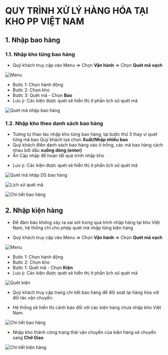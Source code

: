 # QUY TRÌNH XỬ LÝ HÀNG HÓA TẠI KHO PP VIỆT NAM

## 1. Nhập bao hàng

### 1.1. Nhập kho từng bao hàng

- Quý khách truy cập vào Menu => Chọn **Vận hành** => Chọn **Quét mã vạch**

![Menu](https://user-images.githubusercontent.com/73226975/162609818-959d8f27-202a-4a84-bffa-7d386d55a8be.png)

* Bước 1: Chọn hành động
* Bước 2: Chọn kho
* Bước 3: Quét mã - Chọn **Bao**
* Lưu ý: Các kiện được quét sẽ hiển thị ở phần lịch sử quét mã

![Quét mã nhập bao hàng](https://user-images.githubusercontent.com/73226975/162733624-2e586c28-8357-4735-b192-e517745e2553.png)

### 1.2. Nhập kho theo danh sách bao hàng
- Tương tự thao tác nhập kho từng bao hàng, tại bước thứ 3 thay vì quét từng mã bao Quý khách lựa chọn **Xuất/Nhập nhiều bao**
- Quý khách điền danh sách bao hàng vào ô trống, các mã bao hàng cách nhau bởi dấu **xuống dòng (enter)**
- Ấn Cập nhập để hoàn tất quá trình nhập kho
* Lưu ý: Các kiện được quét sẽ hiển thị ở phần lịch sử quét mã

![Quét mã nhập DS bao hàng](https://user-images.githubusercontent.com/73226975/162734435-becfd776-d655-4ea6-b7f6-adeed9346f6d.png)

![Lịch sử quét mã](https://user-images.githubusercontent.com/73226975/162735485-20159591-294d-4a70-8af6-4fbca1a66638.png)

![Chi tiết bao hàng](https://user-images.githubusercontent.com/73226975/162735403-81059ee4-fd59-4fbb-87e2-a69decedff59.png)

## 2. Nhập kiện hàng

- Để đảm bảo không xảy ra sai sót trong quá trình nhập hàng tại kho Việt Nam, hệ thống chỉ cho phép quét mã nhập từng kiện hàng

- Quý khách truy cập vào Menu => Chọn **Vận hành** => Chọn **Quét mã vạch**

![Menu](https://user-images.githubusercontent.com/73226975/162609818-959d8f27-202a-4a84-bffa-7d386d55a8be.png)

* Bước 1: Chọn hành động
* Bước 2: Chọn kho
* Bước 1: Quét mã - Chọn **Kiện**
* Lưu ý: Các kiện được quét sẽ hiển thị ở phần lịch sử quét mã

![Quét kiện](https://user-images.githubusercontent.com/73226975/162737059-a49ffadb-fa95-42fc-95a1-721963717b5a.png)

- Quý khách truy cập trang chi tiết bao hàng để đối soát lại hàng hóa với đối tác vận chuyển.

- Hệ thống sẽ hiển thị cảnh báo đối với các kiện hàng chưa nhập kho Việt Nam.

![Chi tiết bao hàng](https://user-images.githubusercontent.com/73226975/162737119-883fced0-16a4-45ef-b549-a169538c65c3.png)

- Nhập kho thành công trạng thái vận chuyển của kiện hàng sẽ chuyển sang **Chờ Giao**

![Chi tiết kiện hàng](https://user-images.githubusercontent.com/73226975/162738247-ad6c0503-6a10-41ba-ad22-d89837cb022e.png)
